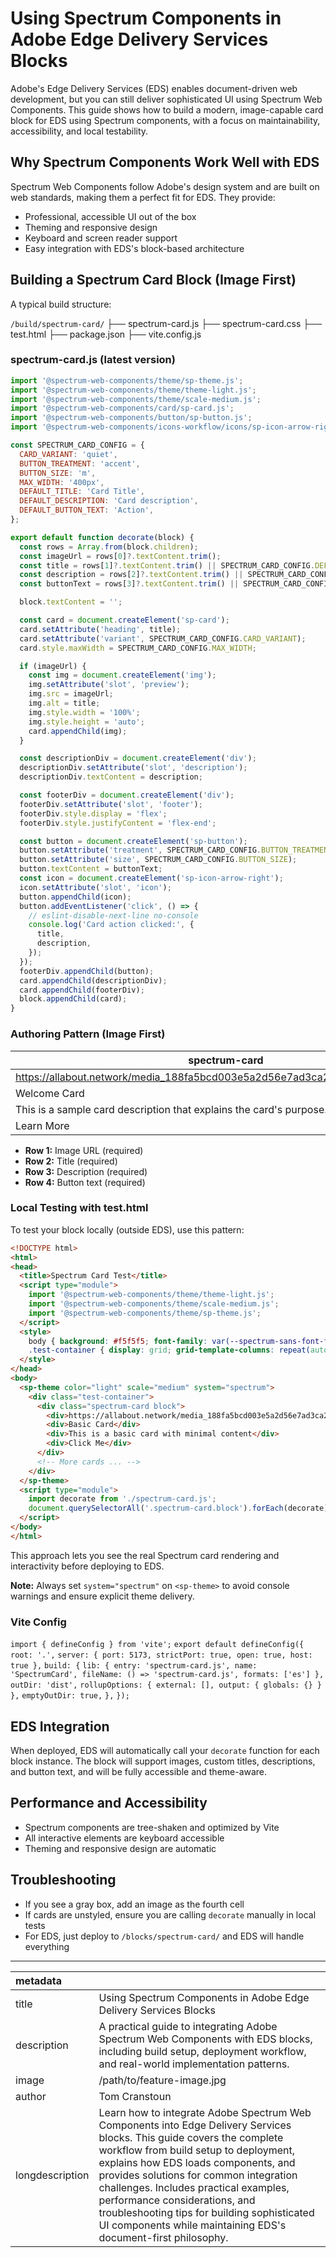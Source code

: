 # Using Spectrum Components in Adobe Edge Delivery Services Blocks

Adobe's Edge Delivery Services (EDS) enables document-driven web development, but you can still deliver sophisticated UI using Spectrum Web Components. This guide shows how to build a modern, image-capable card block for EDS using Spectrum components, with a focus on maintainability, accessibility, and local testability.

## Why Spectrum Components Work Well with EDS

Spectrum Web Components follow Adobe's design system and are built on web standards, making them a perfect fit for EDS. They provide:
- Professional, accessible UI out of the box
- Theming and responsive design
- Keyboard and screen reader support
- Easy integration with EDS's block-based architecture

## Building a Spectrum Card Block (Image First)

A typical build structure:

`/build/spectrum-card/`
├── spectrum-card.js
├── spectrum-card.css
├── test.html
├── package.json
├── vite.config.js

### spectrum-card.js (latest version)

```js
import '@spectrum-web-components/theme/sp-theme.js';
import '@spectrum-web-components/theme/theme-light.js';
import '@spectrum-web-components/theme/scale-medium.js';
import '@spectrum-web-components/card/sp-card.js';
import '@spectrum-web-components/button/sp-button.js';
import '@spectrum-web-components/icons-workflow/icons/sp-icon-arrow-right.js';

const SPECTRUM_CARD_CONFIG = {
  CARD_VARIANT: 'quiet',
  BUTTON_TREATMENT: 'accent',
  BUTTON_SIZE: 'm',
  MAX_WIDTH: '400px',
  DEFAULT_TITLE: 'Card Title',
  DEFAULT_DESCRIPTION: 'Card description',
  DEFAULT_BUTTON_TEXT: 'Action',
};

export default function decorate(block) {
  const rows = Array.from(block.children);
  const imageUrl = rows[0]?.textContent.trim();
  const title = rows[1]?.textContent.trim() || SPECTRUM_CARD_CONFIG.DEFAULT_TITLE;
  const description = rows[2]?.textContent.trim() || SPECTRUM_CARD_CONFIG.DEFAULT_DESCRIPTION;
  const buttonText = rows[3]?.textContent.trim() || SPECTRUM_CARD_CONFIG.DEFAULT_BUTTON_TEXT;

  block.textContent = '';

  const card = document.createElement('sp-card');
  card.setAttribute('heading', title);
  card.setAttribute('variant', SPECTRUM_CARD_CONFIG.CARD_VARIANT);
  card.style.maxWidth = SPECTRUM_CARD_CONFIG.MAX_WIDTH;

  if (imageUrl) {
    const img = document.createElement('img');
    img.setAttribute('slot', 'preview');
    img.src = imageUrl;
    img.alt = title;
    img.style.width = '100%';
    img.style.height = 'auto';
    card.appendChild(img);
  }

  const descriptionDiv = document.createElement('div');
  descriptionDiv.setAttribute('slot', 'description');
  descriptionDiv.textContent = description;

  const footerDiv = document.createElement('div');
  footerDiv.setAttribute('slot', 'footer');
  footerDiv.style.display = 'flex';
  footerDiv.style.justifyContent = 'flex-end';

  const button = document.createElement('sp-button');
  button.setAttribute('treatment', SPECTRUM_CARD_CONFIG.BUTTON_TREATMENT);
  button.setAttribute('size', SPECTRUM_CARD_CONFIG.BUTTON_SIZE);
  button.textContent = buttonText;
  const icon = document.createElement('sp-icon-arrow-right');
  icon.setAttribute('slot', 'icon');
  button.appendChild(icon);
  button.addEventListener('click', () => {
    // eslint-disable-next-line no-console
    console.log('Card action clicked:', {
      title,
      description,
    });
  });
  footerDiv.appendChild(button);
  card.appendChild(descriptionDiv);
  card.appendChild(footerDiv);
  block.appendChild(card);
}
```

### Authoring Pattern (Image First)

| spectrum-card |
| ------------- |
| https://allabout.network/media_188fa5bcd003e5a2d56e7ad3ca233300c9e52f1e5.png |
| Welcome Card  |
| This is a sample card description that explains the card's purpose. |
| Learn More    |

- **Row 1:** Image URL (required)
- **Row 2:** Title (required)
- **Row 3:** Description (required)
- **Row 4:** Button text (required)

### Local Testing with test.html

To test your block locally (outside EDS), use this pattern:

```html
<!DOCTYPE html>
<html>
<head>
  <title>Spectrum Card Test</title>
  <script type="module">
    import '@spectrum-web-components/theme/theme-light.js';
    import '@spectrum-web-components/theme/scale-medium.js';
    import '@spectrum-web-components/theme/sp-theme.js';
  </script>
  <style>
    body { background: #f5f5f5; font-family: var(--spectrum-sans-font-family-stack); }
    .test-container { display: grid; grid-template-columns: repeat(auto-fit, minmax(300px, 1fr)); gap: 20px; max-width: 1200px; margin: 0 auto; padding: 20px; }
  </style>
</head>
<body>
  <sp-theme color="light" scale="medium" system="spectrum">
    <div class="test-container">
      <div class="spectrum-card block">
        <div>https://allabout.network/media_188fa5bcd003e5a2d56e7ad3ca233300c9e52f1e5.png</div>
        <div>Basic Card</div>
        <div>This is a basic card with minimal content</div>
        <div>Click Me</div>
      </div>
      <!-- More cards ... -->
    </div>
  </sp-theme>
  <script type="module">
    import decorate from './spectrum-card.js';
    document.querySelectorAll('.spectrum-card.block').forEach(decorate);
  </script>
</body>
</html>
```

This approach lets you see the real Spectrum card rendering and interactivity before deploying to EDS.

**Note:** Always set `system="spectrum"` on `<sp-theme>` to avoid console warnings and ensure explicit theme delivery.

### Vite Config

`import { defineConfig } from 'vite';`
`export default defineConfig({`
  `root: '.',`
  `server: { port: 5173, strictPort: true, open: true, host: true },`
  `build: {`
    `lib: { entry: 'spectrum-card.js', name: 'SpectrumCard', fileName: () => 'spectrum-card.js', formats: ['es'] },`
    `outDir: 'dist',`
    `rollupOptions: { external: [], output: { globals: {} } },`
    `emptyOutDir: true,`
  `},`
`});`

## EDS Integration

When deployed, EDS will automatically call your `decorate` function for each block instance. The block will support images, custom titles, descriptions, and button text, and will be fully accessible and theme-aware.

## Performance and Accessibility
- Spectrum components are tree-shaken and optimized by Vite
- All interactive elements are keyboard accessible
- Theming and responsive design are automatic

## Troubleshooting
- If you see a gray box, add an image as the fourth cell
- If cards are unstyled, ensure you are calling `decorate` manually in local tests
- For EDS, just deploy to `/blocks/spectrum-card/` and EDS will handle everything

---

| metadata |  |
| :---- | :---- |
| title | Using Spectrum Components in Adobe Edge Delivery Services Blocks |
| description | A practical guide to integrating Adobe Spectrum Web Components with EDS blocks, including build setup, deployment workflow, and real-world implementation patterns. |
| image | /path/to/feature-image.jpg |
| author | Tom Cranstoun |
| longdescription | Learn how to integrate Adobe Spectrum Web Components into Edge Delivery Services blocks. This guide covers the complete workflow from build setup to deployment, explains how EDS loads components, and provides solutions for common integration challenges. Includes practical examples, performance considerations, and troubleshooting tips for building sophisticated UI components while maintaining EDS's document-first philosophy. |
